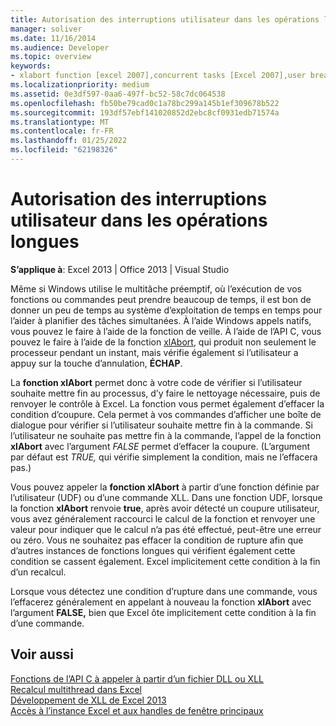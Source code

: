 ```yaml
---
title: Autorisation des interruptions utilisateur dans les opérations longues
manager: soliver
ms.date: 11/16/2014
ms.audience: Developer
ms.topic: overview
keywords:
- xlabort function [excel 2007],concurrent tasks [Excel 2007],user breaks [Excel 2007]
ms.localizationpriority: medium
ms.assetid: 0e3df597-0aa6-497f-bc52-58c7dc064538
ms.openlocfilehash: fb50be79cad0c1a78bc299a145b1ef309678b522
ms.sourcegitcommit: 193df57ebf141020852d2ebc8cf0931edb71574a
ms.translationtype: MT
ms.contentlocale: fr-FR
ms.lasthandoff: 01/25/2022
ms.locfileid: "62198326"
---
```

# <a name="permitting-user-breaks-in-lengthy-operations"></a>Autorisation des interruptions utilisateur dans les opérations longues

 **S’applique à**: Excel 2013 | Office 2013 | Visual Studio
  
Même si Windows utilise le multitâche préemptif, où l’exécution de vos fonctions ou commandes peut prendre beaucoup de temps, il est bon de donner un peu de temps au système d’exploitation de temps en temps pour l’aider à planifier des tâches simultanées. À l’aide Windows appels natifs, vous pouvez le faire à l’aide de la fonction de veille. À l’aide de l’API C, vous pouvez le faire à l’aide de la fonction [xlAbort](xlabort.md), qui produit non seulement le processeur pendant un instant, mais vérifie également si l’utilisateur a appuy sur la touche d’annulation, **ÉCHAP**.
  
La **fonction xlAbort** permet donc à votre code de vérifier si l’utilisateur souhaite mettre fin au processus, d’y faire le nettoyage nécessaire, puis de renvoyer le contrôle à Excel. La fonction vous permet également d’effacer la condition d’coupure. Cela permet à vos commandes d’afficher une boîte de dialogue pour vérifier si l’utilisateur souhaite mettre fin à la commande. Si l’utilisateur ne souhaite pas mettre fin à la commande, l’appel de la fonction **xlAbort** avec l’argument *FALSE* permet d’effacer la coupure. (L’argument par défaut est *TRUE,* qui vérifie simplement la condition, mais ne l’effacera pas.)
  
Vous pouvez appeler la **fonction xlAbort** à partir d’une fonction définie par l’utilisateur (UDF) ou d’une commande XLL. Dans une fonction UDF, lorsque la fonction **xlAbort** renvoie **true**, après avoir détecté un coupure utilisateur, vous avez généralement raccourci le calcul de la fonction et renvoyer une valeur pour indiquer que le calcul n’a pas été effectué, peut-être une erreur ou zéro. Vous ne souhaitez pas effacer la condition de rupture afin que d’autres instances de fonctions longues qui vérifient également cette condition se cassent également. Excel implicitement cette condition à la fin d’un recalcul.
  
Lorsque vous détectez une condition d’rupture dans une commande, vous l’effacerez généralement en appelant à nouveau la fonction **xlAbort** avec l’argument **FALSE,** bien que Excel ôte implicitement cette condition à la fin d’une commande.
  
## <a name="see-also"></a>Voir aussi

[Fonctions de l’API C à appeler à partir d’un fichier DLL ou XLL](c-api-functions-that-can-be-called-only-from-a-dll-or-xll.md)  
[Recalcul multithread dans Excel](multithreaded-recalculation-in-excel.md)  
[Développement de XLL de Excel 2013](developing-excel-xlls.md)  
[Accès à l’instance Excel et aux handles de fenêtre principaux](how-to-access-excel-instance-and-main-window-handles.md)
